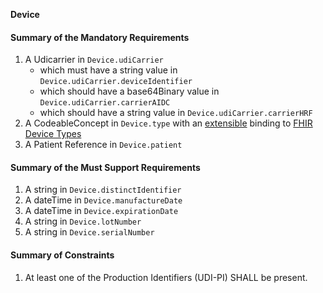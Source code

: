 **Device**

#### Summary of the Mandatory Requirements
1.  A  Udicarrier  in `Device.udiCarrier`
      - which must have a  string value  in `Device.udiCarrier.deviceIdentifier`
      - which should have a  base64Binary value  in `Device.udiCarrier.carrierAIDC`
      - which should have a  string value  in `Device.udiCarrier.carrierHRF`
1.  A  CodeableConcept  in `Device.type`
with an [extensible](http://hl7.org/fhir/R4/terminologies.html#extensible)
 binding to [FHIR Device Types](http://hl7.org/fhir/ValueSet/device-kind)
1.  A Patient Reference  in `Device.patient`

#### Summary of the Must Support Requirements

1.  A  string  in `Device.distinctIdentifier`
1.  A  dateTime  in `Device.manufactureDate`
1.  A  dateTime  in `Device.expirationDate`
1.  A  string  in `Device.lotNumber`
1.  A  string  in `Device.serialNumber`

#### Summary of Constraints
1. At least one of the Production Identifiers (UDI-PI) SHALL be present.
